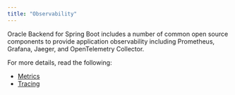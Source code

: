 ```yaml
---
title: "Observability"
---
```


Oracle Backend for Spring Boot includes a number of common open source components to provide application
observability including Prometheus, Grafana, Jaeger, and OpenTelemetry Collector.

For more details, read the following:

* [Metrics](./metrics)
* [Tracing](./tracing)
